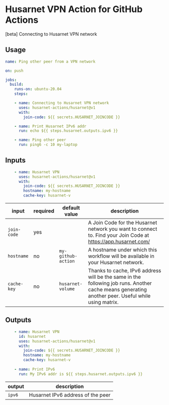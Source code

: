 # Husarnet VPN Action for GitHub Actions

[beta] Connecting to Husarnet VPN network

## Usage

```yaml
name: Ping other peer from a VPN network

on: push

jobs:
  build:
    runs-on: ubuntu-20.04
    steps:

    - name: Connecting to Husarnet VPN network
      uses: husarnet-actions/husarnet@v1
      with:
        join-code: ${{ secrets.HUSARNET_JOINCODE }}

    - name: Print Husarnet IPv6 addr
      run: echo ${{ steps.husarnet.outputs.ipv6 }}

    - name: Ping other peer
      run: ping6 -c 10 my-laptop
```

## Inputs

```yaml
    - name: Husarnet VPN
      uses: husarnet-actions/husarnet@v1
      with:
        join-code: ${{ secrets.HUSARNET_JOINCODE }}
        hostname: my-hostname
        cache-key: husarnet-v
```

| input | required | default value | description |
| - | - | - | - |
| `join-code` | yes |  | A Join Code for the Husarnet network you want to connect to. Find your Join Code at https://app.husarnet.com/  |
| `hostname` | no | `my-github-action` | A hostname under which this workflow will be available in your Husarnet network. |
| `cache-key` | no | `husarnet-volume` | Thanks to cache, IPv6 address will be the same in the following job runs. Another cache means generating another peer. Useful while using matrix. |

## Outputs

```yaml
    - name: Husarnet VPN
      id: husarnet
      uses: husarnet-actions/husarnet@v1
      with:
        join-code: ${{ secrets.HUSARNET_JOINCODE }}
        hostname: my-hostname
        cache-key: husarnet-v
    
    - name: Print IPv6
      run: My IPv6 addr is ${{ steps.husarnet.outputs.ipv6 }}
```

| output | description |
| - | - |
| `ipv6` | Husarnet IPv6 address of the peer |